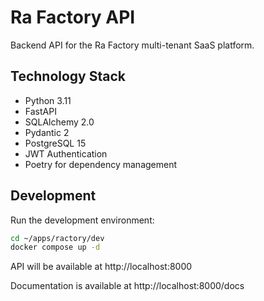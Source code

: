 # Ra Factory API

Backend API for the Ra Factory multi-tenant SaaS platform.

## Technology Stack

- Python 3.11
- FastAPI
- SQLAlchemy 2.0
- Pydantic 2
- PostgreSQL 15
- JWT Authentication
- Poetry for dependency management

## Development

Run the development environment:

```bash
cd ~/apps/ractory/dev
docker compose up -d
```

API will be available at http://localhost:8000

Documentation is available at http://localhost:8000/docs 